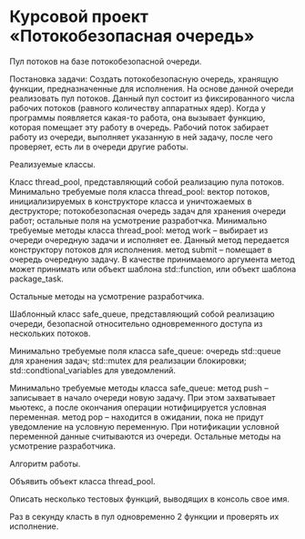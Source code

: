 # Курсовой проект «Потокобезопасная очередь»

Пул потоков на базе потокобезопасной очереди.



Постановка задачи: Создать потокобезопасную очередь, хранящую функции, предназначенные для исполнения. На основе данной очереди реализовать пул потоков. 
Данный пул состоит из фиксированного числа рабочих потоков (равного количеству аппаратных ядер). Когда у программы появляется какая-то работа, она вызывает функцию, которая помещает эту работу в очередь. Рабочий поток забирает работу из очереди, выполняет указанную в ней задачу, после чего проверяет, есть ли в очереди другие работы.

Реализуемые классы.

Класс thread_pool, представляющий собой реализацию пула потоков.
Минимально требуемые поля класса thread_pool:
вектор потоков, инициализируемых в конструкторе класса и уничтожаемых в деструкторе;
потокобезопасная очередь задач для хранения очереди работ;
остальные поля на усмотрение разработчка.
Минимально требуемые методы класса thread_pool:
метод work – выбирает из очереди очередную задачи и исполняет ее. Данный метод передается конструктору потоков для исполнения.
метод submit – помещает в очередь очередную задачу. В качестве принимаемого аргумента метод может принимать или объект шаблона std::function, или объект шаблона package_task.

Остальные методы на усмотрение разработчика.

Шаблонный класс safe_queue, представляющий собой реализацию очереди, безопасной относительно одновременного доступа из нескольких потоков.

Минимально требуемые поля класса safe_queue:
очередь std::queue для хранения задач; 
std::mutex для реализации блокировки;
std::condtional_variables для уведомлений.

Минимально требуемые методы класса safe_queue:
метод push – записывает в начало очереди новую задачу. При этом захватывает мьютекс, а после окончания операции нотифицируется условная переменная.
метод pop – находится в ожидании, пока не придут уведомление на условную переменную. При нотификации условной переменной данные считываются из очереди.
Остальные методы на усмотрение разработчика.

Алгоритм работы.

Объявить объект класса thread_pool.

Описать несколько тестовых функций, выводящих в консоль свое имя.

Раз в секунду класть в пул одновременно 2 функции и проверять их исполнение.





